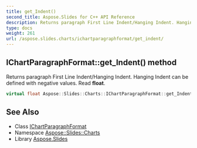 ```yaml
---
title: get_Indent()
second_title: Aspose.Slides for C++ API Reference
description: Returns paragraph First Line Indent/Hanging Indent. Hanging Indent can be defined with negative values. Read float.
type: docs
weight: 261
url: /aspose.slides.charts/ichartparagraphformat/get_indent/
---
```

## IChartParagraphFormat::get_Indent() method


Returns paragraph First Line Indent/Hanging Indent. Hanging Indent can be defined with negative values. Read **float**.

```cpp
virtual float Aspose::Slides::Charts::IChartParagraphFormat::get_Indent()=0
```

## See Also

* Class [IChartParagraphFormat](../)
* Namespace [Aspose::Slides::Charts](../../)
* Library [Aspose.Slides](../../../)